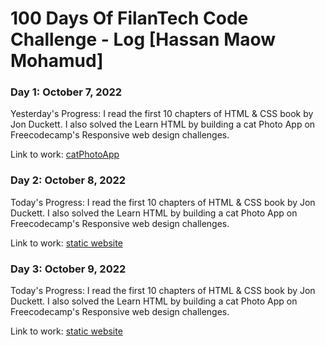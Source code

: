 # 100 Days Of FilanTech Code Challenge - Log [Hassan Maow Mohamud]

### Day 1: October 7, 2022

Yesterday's Progress: I read the first 10 chapters of HTML & CSS book by Jon Duckett. I also solved the Learn HTML by building a cat Photo App on Freecodecamp's Responsive web design challenges.

Link to work: [catPhotoApp](https://github.com/Hassan-Macow/100DaysOfFilanTechCode/tree/main/HTML_CSS)

### Day 2: October 8, 2022

Today's Progress: I read the first 10 chapters of HTML & CSS book by Jon Duckett. I also solved the Learn HTML by building a cat Photo App on Freecodecamp's Responsive web design challenges.

Link to work: [static website](https://github.com/Hassan-Macow/100DaysOfFilanTechCode/tree/main/HTML_CSS)

### Day 3: October 9, 2022

Today's Progress: I read the first 10 chapters of HTML & CSS book by Jon Duckett. I also solved the Learn HTML by building a cat Photo App on Freecodecamp's Responsive web design challenges.

Link to work: [static website](https://github.com/Hassan-Macow/100DaysOfFilanTechCode/tree/main/HTML_CSS)